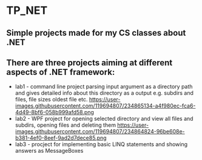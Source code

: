 # TP_NET
## Simple projects made for my CS classes about .NET

## There are three projects aiming at different aspects of .NET framework:
- lab1 - command line project parsing input argument as a directory path and gives detailed info about this directory as a output e.g. subdirs and files, file sizes oldest file etc.
https://user-images.githubusercontent.com/119694807/234865134-a4f980ec-fca6-4d49-8bf6-058b999afd58.png
- lab2 - WPF project for opening selected directory and view all files and subdirs, opening files and deleting them
https://user-images.githubusercontent.com/119694807/234864824-96be608e-b381-4ef0-8eef-9ad2d7dece85.png
- lab3 - procject for implementing basic LINQ statements and showing answers as MessageBoxes
